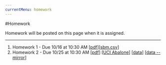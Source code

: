 ```yaml
---
currentMenu: homework
---
```


#Homework

Homework will be posted on this page when it is assigned.

---

1. Homework 1 - Due 10/16 at 10:30 AM [[pdf](https://github.com/icme/cme193/raw/gh-pages/hw/2018_fall/hw1/hw1.pdf)][[sbm.csv](https://github.com/icme/cme193/raw/gh-pages/hw/2018_fall/hw1/sbm.csv)]
2. Homework 2 - Due 10/25 at 10:30 AM [[pdf](https://github.com/icme/cme193/raw/gh-pages/hw/2018_fall/hw2/hw2.pdf)] [[UCI Abalone](https://archive.ics.uci.edu/ml/datasets/abalone)] [[data](https://archive.ics.uci.edu/ml/machine-learning-databases/abalone/abalone.data)]  [[data -- mirror](https://github.com/icme/cme193/raw/gh-pages/hw/2018_fall/hw2/abalone.data)]
